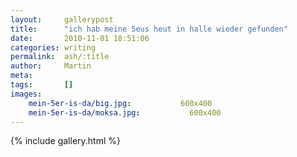 ```yaml
---
layout:     gallerypost
title:      "ich hab meine 5eus heut in halle wieder gefunden"
date:       2010-11-01 18:51:06
categories: writing
permalink:  ash/:title
author:     Martin
meta:
tags:       []
images:
    mein-5er-is-da/big.jpg:           600x400
    mein-5er-is-da/moksa.jpg:           600x400
---
```


{% include gallery.html %}
